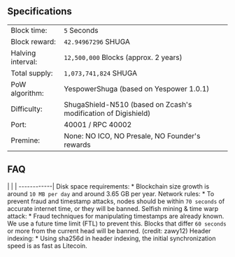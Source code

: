 Specifications
--------------
| | |
------------|------------
Block time: | `5` Seconds
Block reward: | `42.94967296` SHUGA
Halving interval: | `12,500,000` Blocks (approx. 2 years)
Total supply: | `1,073,741,824` SHUGA
PoW algorithm: | YespowerShuga (based on Yespower 1.0.1)
Difficulty: | ShugaShield-N510 (based on Zcash's modification of Digishield)
Port: | 40001 / RPC 40002
Premine: | None: NO ICO, NO Presale, NO Founder's rewards

FAQ
--------------
| | |
------------|
Disk space requirements: * Blockchain size growth is around `10 MB per day` and around 3.65 GB per year.
Network rules: * To prevent fraud and timestamp attacks, nodes should be within `70 seconds` of accurate internet time, or they will be banned.
Selfish mining & time warp attack: * Fraud techniques for manipulating timestamps are already known. We use a future time limit (FTL) to prevent this. Blocks that differ `60 seconds` or more from the current head will be banned. (credit: zawy12)
Header indexing: * Using sha256d in header indexing, the initial synchronization speed is as fast as Litecoin.